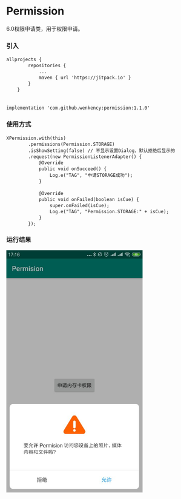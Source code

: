 # Permission
6.0权限申请类，用于权限申请。

### 引入

```
allprojects {
		repositories {
			...
			maven { url 'https://jitpack.io' }
		}
	}


implementation 'com.github.wenkency:permission:1.1.0'

```

### 使用方式
```
XPermission.with(this)
        .permissions(Permission.STORAGE)
        .isShowSetting(false) // 不显示设置Dialog，默认拒绝后显示的
        .request(new PermissionListenerAdapter() {
            @Override
            public void onSucceed() {
                Log.e("TAG", "申请STORAGE成功");
            }

            @Override
            public void onFailed(boolean isCue) {
                super.onFailed(isCue);
                Log.e("TAG", "Permission.STORAGE:" + isCue);
            }
        });
```

### 运行结果

<img src="screenshot/image.jpg" width="360px"/>